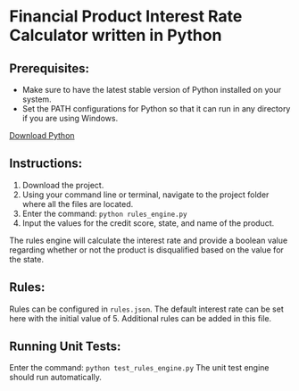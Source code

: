 # Financial Product Interest Rate Calculator written in Python

## Prerequisites:
- Make sure to have the latest stable version of Python installed on your system. 
- Set the PATH configurations for Python so that it can run in any directory if you are using Windows.

[Download Python](https://www.python.org/downloads/)

## Instructions:
1. Download the project.
2. Using your command line or terminal, navigate to the project folder where all the files are located.
3. Enter the command: `python rules_engine.py`
4. Input the values for the credit score, state, and name of the product.

The rules engine will calculate the interest rate and provide a boolean value regarding whether or not the product is disqualified based on the value for the state. 

## Rules:

Rules can be configured in `rules.json`. The default interest rate can be set here with the initial value of 5.
Additional rules can be added in this file.

## Running Unit Tests:
Enter the command: `python test_rules_engine.py` The unit test engine should run automatically.
